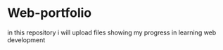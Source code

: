 # Web-portfolio
in this repository i will upload files showing my progress in learning web development
